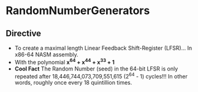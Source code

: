 # RandomNumberGenerators

## Directive
- To create a maximal length Linear Feedback Shift-Register (LFSR)... In x86-64 NASM assembly.
- With the polynomial **x<sup>64</sup> + x<sup>44</sup> + x<sup>33</sup> + 1**
- **Cool Fact** The Random Number (seed) in the 64-bit LFSR is only repeated after 18,446,744,073,709,551,615 (2<sup>64</sup> - 1) cycles!!! In other words, roughly once every 18 quintillion times.
